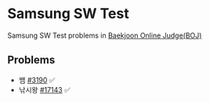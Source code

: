 # Samsung SW Test

Samsung SW Test problems in [Baekjoon Online Judge(BOJ)](https://www.acmicpc.net/workbook/view/1152)

## Problems

* 뱀 [#3190](https://www.acmicpc.net/problem/3190) ✅
* 낚시왕 [#17143](https://www.acmicpc.net/problem/17143) ✅